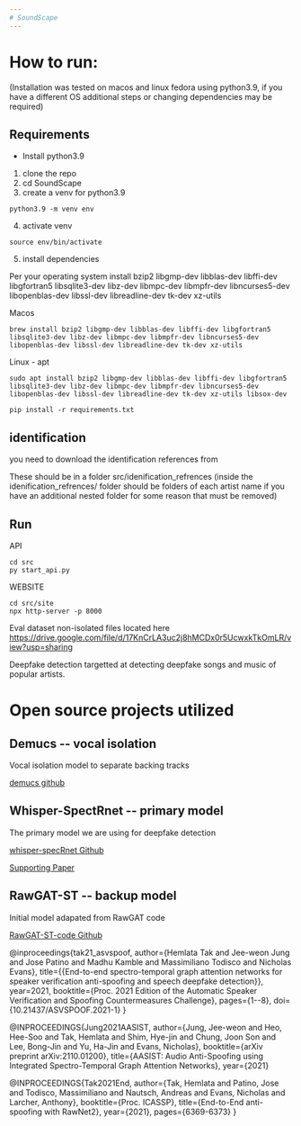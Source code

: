 ```yaml
---
# SoundScape
---
```


# How to run:

(Installation was tested on macos and linux fedora using python3.9, if you have a different OS additional steps or changing dependencies may be required)

## Requirements

- Install python3.9

1. clone the repo
2. cd SoundScape
3. create a venv for python3.9

```
python3.9 -m venv env
```

4. activate venv

```
source env/bin/activate
```

5. install dependencies

Per your operating system install
bzip2 libgmp-dev libblas-dev libffi-dev libgfortran5 libsqlite3-dev libz-dev libmpc-dev libmpfr-dev libncurses5-dev libopenblas-dev libssl-dev libreadline-dev tk-dev xz-utils

Macos

```
brew install bzip2 libgmp-dev libblas-dev libffi-dev libgfortran5 libsqlite3-dev libz-dev libmpc-dev libmpfr-dev libncurses5-dev libopenblas-dev libssl-dev libreadline-dev tk-dev xz-utils
```

Linux - apt

```
sudo apt install bzip2 libgmp-dev libblas-dev libffi-dev libgfortran5 libsqlite3-dev libz-dev libmpc-dev libmpfr-dev libncurses5-dev libopenblas-dev libssl-dev libreadline-dev tk-dev xz-utils libsox-dev
```

```
pip install -r requirements.txt
```

## identification

you need to download the identification references from

<still in upload>

These should be in a folder
src/idenification_refrences
(inside the idenification_refrences/ folder should be folders of each artist name if you have an additional nested folder for some reason that must be removed)

## Run

API

```
cd src
py start_api.py
```

WEBSITE

```
cd src/site
npx http-server -p 8000
```

Eval dataset non-isolated files located here
https://drive.google.com/file/d/17KnCrLA3uc2j8hMCDx0r5UcwxkTkOmLR/view?usp=sharing

Deepfake detection targetted at detecting deepfake songs and music of popular artists.

# Open source projects utilized

## Demucs -- vocal isolation

Vocal isolation model to separate backing tracks

[demucs github](https://github.com/charzy/Demucs-v4-)

## Whisper-SpectRnet -- primary model

The primary model we are using for deepfake detection

[whisper-specRnet Github](https://github.com/piotrkawa/deepfake-whisper-features/tree/main?tab=readme-ov-file)

[Supporting Paper](https://www.isca-archive.org/interspeech_2023/kawa23b_interspeech.pdf)

## RawGAT-ST -- backup model

Initial model adapated from RawGAT code

[RawGAT-ST-code Github](https://github.com/eurecom-asp/RawGAT-ST-antispoofing)

@inproceedings{tak21_asvspoof,
author={Hemlata Tak and Jee-weon Jung and Jose Patino and Madhu Kamble and Massimiliano Todisco and Nicholas Evans},
title={{End-to-end spectro-temporal graph attention networks for speaker verification anti-spoofing and speech deepfake detection}},
year=2021,
booktitle={Proc. 2021 Edition of the Automatic Speaker Verification and Spoofing Countermeasures Challenge},
pages={1--8},
doi={10.21437/ASVSPOOF.2021-1}
}

@INPROCEEDINGS{Jung2021AASIST,
author={Jung, Jee-weon and Heo, Hee-Soo and Tak, Hemlata and Shim, Hye-jin and Chung, Joon Son and Lee, Bong-Jin and Yu, Ha-Jin and Evans, Nicholas},
booktitle={arXiv preprint arXiv:2110.01200},
title={AASIST: Audio Anti-Spoofing using Integrated Spectro-Temporal Graph Attention Networks},
year={2021}

@INPROCEEDINGS{Tak2021End,
author={Tak, Hemlata and Patino, Jose and Todisco, Massimiliano and Nautsch, Andreas and Evans, Nicholas and Larcher, Anthony},
booktitle={Proc. ICASSP},
title={End-to-End anti-spoofing with RawNet2},
year={2021},
pages={6369-6373}
}

```

```
